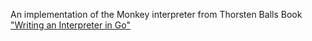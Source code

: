 An implementation of the Monkey interpreter from Thorsten Balls Book ["Writing an Interpreter in Go"](https://interpreterbook.com)